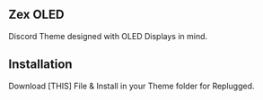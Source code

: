 ## Zex OLED

Discord Theme designed with OLED Displays in mind.

## Installation

Download [THIS] File & Install in your Theme folder for Replugged.

 